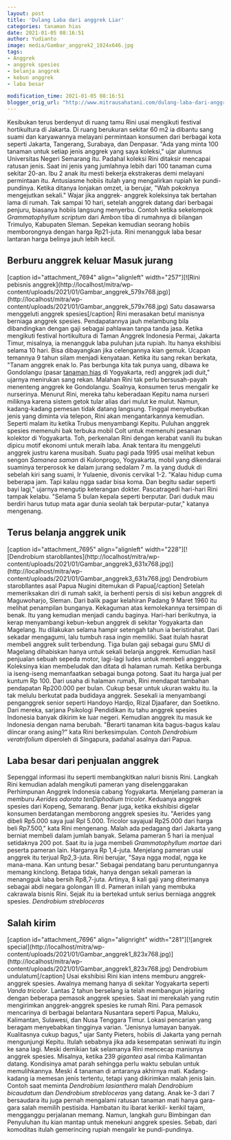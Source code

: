 ```yaml
---
layout: post
title: 'Dulang Laba dari anggrek Liar'
categories: tanaman hias
date: 2021-01-05 08:16:51
author: Yudianto
image: media/Gambar_anggrek2_1024x646.jpg
tags:
- Anggrek
- anggrek spesies
- belanja anggrek
- kebun anggrek
- laba besar

modification_time: 2021-01-05 08:16:51
blogger_orig_url: "http://www.mitrausahatani.com/dulang-laba-dari-anggrek-liar.html"
---
```


Kesibukan terus berdenyut di ruang tamu Rini usai mengikuti festival
hortikultura di Jakarta. Di ruang berukuran sekitar 60 m2 ia dibantu sang
suami dan karyawannya melayani permintaan konsumen dari berbagai kota seperti
Jakarta, Tangerang, Surabaya, dan Denpasar. "Ada yang minta 100 tanaman untuk
setiap jenis anggrek yang saya koleksi," ujar alumnus Universitas Negeri
Semarang itu. Padahal koleksi Rini ditaksir mencapai ratusan jenis. Saat ini
jenis yang jumlahnya lebih dari 100 tanaman cuma sekitar 20-an. Ibu 2 anak itu
mesti bekerja ekstrakeras demi melayani permintaan itu. Antusiasme hobiis
itulah yang mengalirkan rupiah ke pundi-pundinya. Ketika ditanya lonjakan
omzet, ia berujar, "Wah pokoknya mengejutkan sekali." Wajar jika anggrek-
anggrek koleksinya tak bertahan lama di rumah. Tak sampai 10 hari, setelah
anggrek datang dari berbagai penjuru, biasanya hobiis langsung menyerbu.
Contoh ketika sekelompok _Grammatophyllum scriptum_ dari Ambon tiba di
rumahnya di bilangan Trimulyo, Kabupaten Sleman. Sepekan kemudian seorang
hobiis memborongnya dengan harga Rp21-juta. Rini menangguk laba besar lantaran
harga belinya jauh lebih kecil.

## Berburu anggrek keluar Masuk jurang

[caption id="attachment_7694" align="alignleft" width="257"][![Rini pebisnis
anggrek](http://localhost/mitra/wp-
content/uploads/2021/01/Gambar_anggrek_579x768.jpg)](http://localhost/mitra/wp-
content/uploads/2021/01/Gambar_anggrek_579x768.jpg) Satu dasawarsa menggeluti
anggrek spesies[/caption] Rini merasakan betul manisnya berniaga anggrek
spesies. Pendapatannya jauh melambung bila dibandingkan dengan gaji sebagai
pahlawan tanpa tanda jasa. Ketika mengikuti festival hortikultura di Taman
Anggrek Indonesia Permai, Jakarta Timur, misalnya, ia menangguk laba puluhan
juta rupiah. Itu hanya ekshibisi selama 10 hari. Bisa dibayangkan jika
celengannya kian gemuk. Ucapan temannya 9 tahun silam menjadi kenyataan.
Ketika itu sang rekan berkata, "Tanam anggrek enak lo. Pas berbunga kita tak
punya uang, dibawa ke Gondolangu (pasar [tanaman
hias](https://www.mitrausahatani.com/tanaman-hias "tanaman hias") di Yogyakarta, red)
anggrek jadi duit," ujarnya menirukan sang rekan. Malahan Rini tak perlu
bersusah-payah menenteng anggrek ke Gondolangu. Soalnya, konsumen terus
mengalir ke nurserinya. Menurut Rini, mereka tahu keberadaan Kepitu nama
nurseri miliknya karena sistem getok tular alias dari mulut ke mulut. Namun,
kadang-kadang pemesan tidak datang langsung. Tinggal menyebutkan jenis yang
diminta via telepon, Rini akan mengantarkannya kemudian. Seperti malam itu
ketika Trubus menyambangi Kepitu. Puluhan anggrek spesies memenuhi bak terbuka
mobil Colt untuk memenuhi pesanan kolektor di Yogyakarta. Toh, perkenalan Rini
dengan kerabat vanili itu bukan dipicu motif ekonomi untuk meraih laba. Anak
tentara itu menggeluti anggrek justru karena musibah. Suatu pagi pada 1995
usai melihat kebun sengon _Samanea saman_ di Kulonprogo, Yogyakarta, mobil
yang dikendarai suaminya terperosok ke dalam jurang sedalam 7 m. Ia yang duduk
di sebelah kiri sang suami, Ir Yulaenie, divonis cervikal 1-2. "Kalau hidup
cuma beberapa jam. Tapi kalau ngga sadar bisa koma. Dan begitu sadar seperti
bayi lagi," ujarnya mengutip keterangan dokter. Pascatragedi hari-hari Rini
tampak kelabu. "Selama 5 bulan kepala seperti berputar. Dari duduk mau berdiri
harus tutup mata agar dunia seolah tak berputar-putar," katanya mengenang.

## Terus belanja anggrek unik

[caption id="attachment_7695" align="alignleft" width="228"][![Dendrobium
starobllantes](http://localhost/mitra/wp-
content/uploads/2021/01/Gambar_anggrek3_631x768.jpg)](http://localhost/mitra/wp-
content/uploads/2021/01/Gambar_anggrek3_631x768.jpg) Dendrobium starobllantes
asal Papua Nugini ditemukan di Papua[/caption] Setelah memeriksakan diri di
rumah sakit, ia berhenti persis di sisi kebun anggrek di Maguwoharjo, Sleman.
Dari balik pagar kelahiran Padang 9 Maret 1960 itu melihat penampilan
bunganya. Kekaguman atas kemolekannya tersimpan di benak. Itu yang kemudian
menjadi candu baginya. Hari-hari berikutnya, ia kerap menyambangi kebun-kebun
anggrek di sekitar Yogyakarta dan Magelang. Itu dilakukan selama hampir
setengah tahun ia beristirahat. Dari sekadar mengagumi, lalu tumbuh rasa ingin
memiliki. Saat itulah hasrat membeli anggrek sulit terbendung. Tiga bulan gaji
sebagai guru SMU di Magelang dihabiskan hanya untuk sekali belanja anggrek.
Kemudian hasil penjualan sebuah sepeda motor, lagi-lagi ludes untuk membeli
anggrek. Koleksinya kian membeludak dan ditata di halaman rumah. Ketika
berbunga ia iseng-iseng memanfaatkan sebagai bunga potong. Saat itu harga jual
per kuntum Rp 100. Dari usaha di halaman rumah, Rini mendapat tambahan
pendapatan Rp200.000 per bulan. Cukup besar untuk ukuran waktu itu. Ia tak
melulu berkutat pada budidaya anggrek. Sesekali ia menyambangi penganggrek
senior seperti Handoyo Hardjo, Rizal Djaafarer, dan Soetikno. Dari mereka,
sarjana Psikologi Pendidikan itu tahu anggrek spesies Indonesia banyak dikirim
ke luar negeri. Kemudian anggrek itu masuk ke Indonesia dengan nama berubah.
"Berarti tanaman kita bagus-bagus kalau diincar orang asing?" kata Rini
berkesimpulan. Contoh _Dendrobium veratrifolium_ diperoleh di Singapura,
padahal asalnya dari Papua.

## Laba besar dari penjualan anggrek

Sepenggal informasi itu seperti membangkitkan naluri bisnis Rini. Langkah Rini
kemudian adalah mengikuti pameran yang diselenggarakan Perhimpunan Anggrek
Indonesia cabang Yogyakarta. Menjelang pameran ia memburu _Aerides odorata
tenDiphodium tricolor_. Keduanya anggrek spesies dari Kopeng, Semarang. Benar
juga, ketika ekshibisi digelar konsumen berdatangan memborong anggrek spesies
itu. "Aerides yang dibeli Rp5.000 saya jual Rpl 5.000. Tricolor sayajual
Rp25.000 dari harga beli Rp7.500," kata Rini mengenang. Malah ada pedagang
dari Jakarta yang berniat membeli dalam jumlah banyak. Selama pameran 5 hari
ia menjual setidaknya 200 pot. Saat itu ia juga membeli _Grammatophyllum
martae_ dari peserta pameran lain. Harganya Rp 1,4-juta. Menjelang pameran
usai anggrek itu terjual Rp2,3-juta. Rini berujar, "Saya ngga modal, ngga ke
mana-mana. Kan untung besar." Sebagai pendatang baru peruntungannya memang
kinclong. Betapa tidak, hanya dengan sekali pameran ia menangguk laba bersih
Rp8,7-juta. Artinya, 8 kali gaji yang diterimanya sebagai abdi negara golongan
III d. Pameran inilah yang membuka cakrawala bisnis Rini. Sejak itu ia
bertekad untuk serius berniaga anggrek spesies. _Dendrobium strebloceras_

## Salah kirim

[caption id="attachment_7696" align="alignright" width="281"][![angrek
special](http://localhost/mitra/wp-
content/uploads/2021/01/Gambar_anggrek1_823x768.jpg)](http://localhost/mitra/wp-
content/uploads/2021/01/Gambar_anggrek1_823x768.jpg) Dendrobium
undulatum[/caption] Usai ekshibisi Rini kian intens memburu anggrek-anggrek
spesies. Awalnya memang hanya di sekitar Yogyakarta seperti _Vanda tricolor_.
Lantas 2 tahun berselang ia telah membangun jejaring dengan beberapa pemasok
anggrek spesies. Saat ini merekalah yang rutin mengirimkan anggrek-anggrek
spesies ke rumah Rini. Para pemasok mencarinya di berbagai belantara Nusantara
seperti Papua, Maluku, Kalimantan, Sulawesi, dan Nusa Tenggara Timur. Lokasi
pencarian yang beragam menyebabkan tingginya varian. "Jenisnya lumayan banyak.
Kualitasnya cukup bagus," ujar Santy Pieters, hobiis di Jakarta yang pernah
mengunjungi Kepitu. Itulah sebabnya jika ada kesempatan seniwati itu ingin ke
sana lagi. Meski demikian tak selamanya Rini mencecap manisnya anggrek
spesies. Misalnya, ketika 239 _gigantea_ asal rimba Kalimantan datang.
Kondisinya amat parah sehingga perlu waktu sebulan untuk memulihkannya. Meski
4 tanaman di antaranya akhirnya mati. Kadang-kadang ia memesan jenis tertentu,
tetapi yang dikirimkan malah jenis lain. Contoh saat meminta _Dendrobium
lasianthera_ malah _Dendrobium bicaudatum_ dan _Dendrobium strebloceras_ yang
datang. Anak ke-3 dari 7 bersaudara itu juga pernah mengalami ratusan tanaman
mati hanya gara-gara salah memilih pestisida. Hambatan itu ibarat kerikil-
kerikil tajam, mengganggu perjalanan memang. Namun, langkah guru Bimbingan dan
Penyuluhan itu kian mantap untuk menekuni anggrek spesies. Sebab, dari
komoditas itulah gemerincing rupiah mengalir ke pundi-pundinya.


